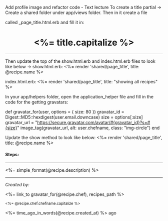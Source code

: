 Add profile image and refactor code - Text lecture
To create a title partial -> Create a shared folder under app/views folder. Then in it create a file

called _page_title.html.erb and fill it in:
<h1 align="center"><%= title.capitalize %></h1>
<hr />

Then update the top of the show.html.erb and index.html.erb files to look like below ->
show.html.erb:
<%= render 'shared/page_title', title: @recipe.name %>

index.html.erb:
<%= render 'shared/page_title', title: "showing all recipes" %>

In your app/helpers folder, open the application_helper file and fill in the code for the getting gravatars:

def gravatar_for(user, options = { size: 80 })
  gravatar_id = Digest::MD5::hexdigest(user.email.downcase)
  size = options[:size]
  gravatar_url = "https://secure.gravatar.com/avatar/#{gravatar_id}?s=#{size}"
  image_tag(gravatar_url, alt: user.chefname, 
                            class: "img-circle")
end

Update the show method to look like below:
<%= render 'shared/page_title', title: @recipe.name %>

<div class="well col-md-8 col-md-offset-2">
  <h4 class="center description"><strong>Steps: </strong></h4>
  <hr />
  <%= simple_format(@recipe.description) %>
  <hr />
  <div class="pull-right">
    <p class="center">
      <em>Created by:</em>
    </p>
    <p class="center">
      <%= link_to gravatar_for(@recipe.chef), recipes_path %>
    </p>
    <p class="center">
      <small><%= @recipe.chef.chefname.capitalize %></small>
      <div class="pull-right"><%= time_ago_in_words(@recipe.created_at) %> ago</div>
    </p>
  </div>
</div>